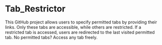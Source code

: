 # Tab_Restrictor
 This GitHub project allows users to specify permitted tabs by providing their links. Only these tabs are accessible, while others are restricted. If a restricted tab is accessed, users are redirected to the last visited permitted tab. No permitted tabs? Access any tab freely.
